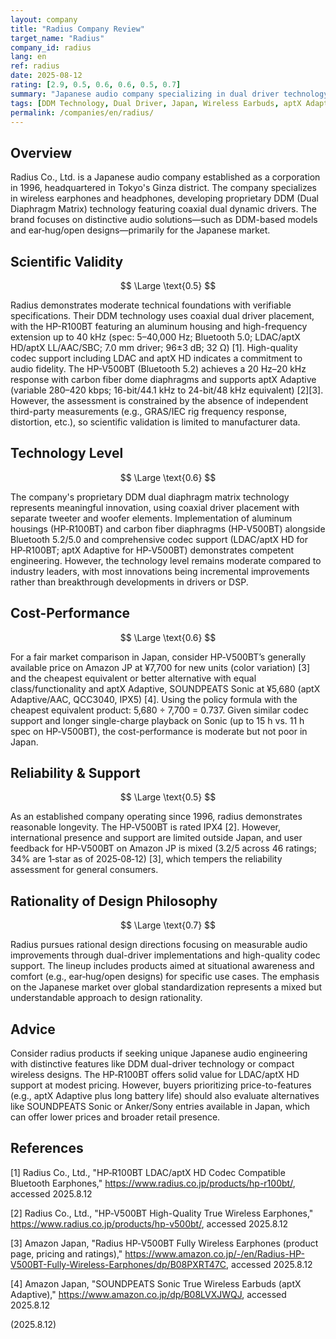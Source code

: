 ```yaml
---
layout: company
title: "Radius Company Review"
target_name: "Radius"
company_id: radius
lang: en
ref: radius
date: 2025-08-12
rating: [2.9, 0.5, 0.6, 0.6, 0.5, 0.7]
summary: "Japanese audio company specializing in dual driver technology (DDM) and unique wireless earbuds, with limited international market presence"
tags: [DDM Technology, Dual Driver, Japan, Wireless Earbuds, aptX Adaptive]
permalink: /companies/en/radius/
---
```

## Overview

Radius Co., Ltd. is a Japanese audio company established as a corporation in 1996, headquartered in Tokyo's Ginza district. The company specializes in wireless earphones and headphones, developing proprietary DDM (Dual Diaphragm Matrix) technology featuring coaxial dual dynamic drivers. The brand focuses on distinctive audio solutions—such as DDM-based models and ear‑hug/open designs—primarily for the Japanese market.

## Scientific Validity

$$ \Large \text{0.5} $$

Radius demonstrates moderate technical foundations with verifiable specifications. Their DDM technology uses coaxial dual driver placement, with the HP-R100BT featuring an aluminum housing and high-frequency extension up to 40 kHz (spec: 5–40,000 Hz; Bluetooth 5.0; LDAC/aptX HD/aptX LL/AAC/SBC; 7.0 mm driver; 96±3 dB; 32 Ω) [1]. High-quality codec support including LDAC and aptX HD indicates a commitment to audio fidelity. The HP-V500BT (Bluetooth 5.2) achieves a 20 Hz–20 kHz response with carbon fiber dome diaphragms and supports aptX Adaptive (variable 280–420 kbps; 16-bit/44.1 kHz to 24-bit/48 kHz equivalent) [2][3]. However, the assessment is constrained by the absence of independent third-party measurements (e.g., GRAS/IEC rig frequency response, distortion, etc.), so scientific validation is limited to manufacturer data.

## Technology Level

$$ \Large \text{0.6} $$

The company's proprietary DDM dual diaphragm matrix technology represents meaningful innovation, using coaxial driver placement with separate tweeter and woofer elements. Implementation of aluminum housings (HP‑R100BT) and carbon fiber diaphragms (HP‑V500BT) alongside Bluetooth 5.2/5.0 and comprehensive codec support (LDAC/aptX HD for HP‑R100BT; aptX Adaptive for HP‑V500BT) demonstrates competent engineering. However, the technology level remains moderate compared to industry leaders, with most innovations being incremental improvements rather than breakthrough developments in drivers or DSP.

## Cost-Performance

$$ \Large \text{0.6} $$

For a fair market comparison in Japan, consider HP‑V500BT’s generally available price on Amazon JP at ¥7,700 for new units (color variation) [3] and the cheapest equivalent or better alternative with equal class/functionality and aptX Adaptive, SOUNDPEATS Sonic at ¥5,680 (aptX Adaptive/AAC, QCC3040, IPX5) [4]. Using the policy formula with the cheapest equivalent product: 5,680 ÷ 7,700 = 0.737. Given similar codec support and longer single-charge playback on Sonic (up to 15 h vs. 11 h spec on HP‑V500BT), the cost-performance is moderate but not poor in Japan.

## Reliability & Support

$$ \Large \text{0.5} $$

As an established company operating since 1996, radius demonstrates reasonable longevity. The HP‑V500BT is rated IPX4 [2]. However, international presence and support are limited outside Japan, and user feedback for HP‑V500BT on Amazon JP is mixed (3.2/5 across 46 ratings; 34% are 1‑star as of 2025‑08‑12) [3], which tempers the reliability assessment for general consumers.

## Rationality of Design Philosophy

$$ \Large \text{0.7} $$

Radius pursues rational design directions focusing on measurable audio improvements through dual-driver implementations and high-quality codec support. The lineup includes products aimed at situational awareness and comfort (e.g., ear‑hug/open designs) for specific use cases. The emphasis on the Japanese market over global standardization represents a mixed but understandable approach to design rationality.

## Advice

Consider radius products if seeking unique Japanese audio engineering with distinctive features like DDM dual-driver technology or compact wireless designs. The HP‑R100BT offers solid value for LDAC/aptX HD support at modest pricing. However, buyers prioritizing price-to-features (e.g., aptX Adaptive plus long battery life) should also evaluate alternatives like SOUNDPEATS Sonic or Anker/Sony entries available in Japan, which can offer lower prices and broader retail presence.

## References

[1] Radius Co., Ltd., "HP‑R100BT LDAC/aptX HD Codec Compatible Bluetooth Earphones," https://www.radius.co.jp/products/hp-r100bt/, accessed 2025.8.12

[2] Radius Co., Ltd., "HP‑V500BT High-Quality True Wireless Earphones," https://www.radius.co.jp/products/hp-v500bt/, accessed 2025.8.12

[3] Amazon Japan, "Radius HP‑V500BT Fully Wireless Earphones (product page, pricing and ratings)," https://www.amazon.co.jp/-/en/Radius-HP-V500BT-Fully-Wireless-Earphones/dp/B08PXRT47C, accessed 2025.8.12

[4] Amazon Japan, "SOUNDPEATS Sonic True Wireless Earbuds (aptX Adaptive)," https://www.amazon.co.jp/dp/B08LVXJWQJ, accessed 2025.8.12

(2025.8.12)